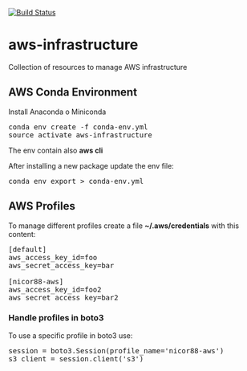 [![Build Status](https://travis-ci.org/nicor88/aws-dev.svg?branch=master)](https://travis-ci.org/nicor88/aws-dev)

# aws-infrastructure
Collection of resources to manage AWS infrastructure

## AWS Conda Environment
Install Anaconda o Miniconda
<pre>conda env create -f conda-env.yml
source activate aws-infrastructure
</pre>
The env contain also **aws cli**

After installing a new package update the env file:
<pre>conda env export > conda-env.yml
</pre>

## AWS Profiles
To manage different profiles create a file __~/.aws/credentials__ with this content:

<pre>[default]
aws_access_key_id=foo
aws_secret_access_key=bar

[nicor88-aws]
aws_access_key_id=foo2
aws_secret_access_key=bar2
</pre>

### Handle profiles in boto3
To use a specific profile in boto3 use:
<pre>session = boto3.Session(profile_name='nicor88-aws')
s3_client = session.client('s3')
</pre>

